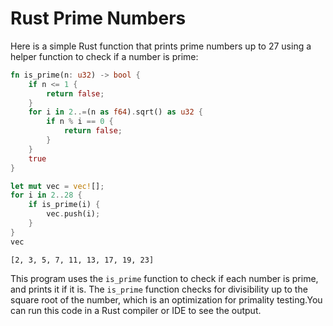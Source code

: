 # Rust Prime Numbers

Here is a simple Rust function that prints prime numbers up to 27 using a helper function to check if a number is prime:

```rust
fn is_prime(n: u32) -> bool {
    if n <= 1 {
        return false;
    }
    for i in 2..=(n as f64).sqrt() as u32 {
        if n % i == 0 {
            return false;
        }
    }
    true
}

let mut vec = vec![];
for i in 2..28 {
    if is_prime(i) {
        vec.push(i);
    }
}
vec
```

```text
[2, 3, 5, 7, 11, 13, 17, 19, 23]
```

This program uses the `is_prime` function to check if each number is prime, and prints it if it is. The `is_prime` function checks for divisibility up to the square root of the number, which is an optimization for primality testing.You can run this code in a Rust compiler or IDE to see the output.
